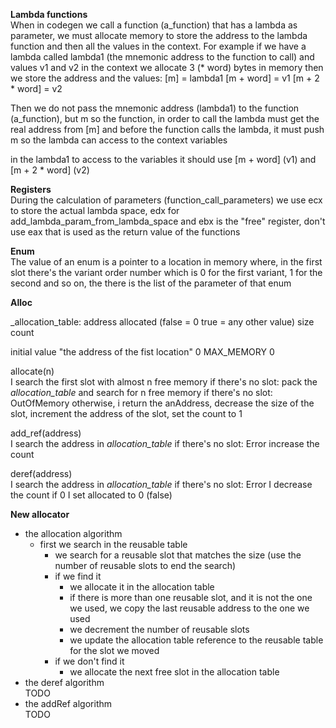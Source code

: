 **Lambda functions**  
When in codegen we call a function (a_function) that has a lambda as parameter,
we must allocate memory to store the address to the lambda function and then all the values in the context.
For example if we have a lambda called lambda1 (the mnemonic address to the function to call) and values v1 and v2 in
the context
we allocate 3 (* word) bytes in memory then we store the address and the values:
[m] = lambda1
[m + word] = v1
[m + 2 * word] = v2

Then we do not pass the mnemonic address (lambda1) to the function (a_function), but m
so the function, in order to call the lambda must get the real address from [m]
and before the function calls the lambda, it must push m so the lambda can access to the context variables

in the lambda1 to access to the variables it should use [m + word] (v1) and [m + 2 * word] (v2)

**Registers**  
During the calculation of parameters (function_call_parameters) we use ecx to store the actual lambda space,
edx for add_lambda_param_from_lambda_space and ebx is the "free" register, don't use eax that is used as the return
value of the functions

**Enum**  
The value of an enum is a pointer to a location in memory where, in the first slot there's the variant order number
which is 0 for the first variant, 1 for the second and so on, the there is the list of the parameter of that enum

**Alloc**

_allocation_table:
address allocated (false = 0 true = any other value)         size count

initial value
"the address of the fist location" 0 MAX_MEMORY 0

allocate(n)  
I search the first slot with almost n free memory
if there's no slot: pack the _allocation_table_ and search for n free memory
if there's no slot: OutOfMemory
otherwise, i return the anAddress, decrease the size of the slot, increment the address of the slot,
set the count to 1

add_ref(address)  
I search the address in _allocation_table_
if there's no slot: Error
increase the count

deref(address)  
I search the address in _allocation_table_
if there's no slot: Error
I decrease the count
if 0 I set allocated to 0 (false)

**New allocator**

- the allocation algorithm
    - first we search in the reusable table
        - we search for a reusable slot that matches the size (use the number of reusable slots to end the search)
        - if we find it
            - we allocate it in the allocation table
            - if there is more than one reusable slot, and it is not the one we used, we copy the last reusable address
              to the one we used
            - we decrement the number of reusable slots
            - we update the allocation table reference to the reusable table for the slot we moved
        - if we don't find it
            - we allocate the next free slot in the allocation table
- the deref algorithm  
  TODO
- the addRef algorithm  
  TODO








